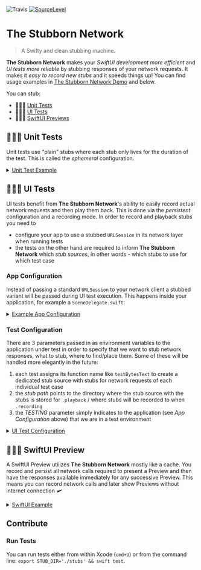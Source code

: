 ![Travis](https://travis-ci.org/q231950/the-stubborn-network.svg?branch=master) [![SourceLevel](https://app.sourcelevel.io/github/q231950/the-stubborn-network.svg)](https://app.sourcelevel.io/github/q231950/the-stubborn-network)

# The Stubborn Network

> A Swifty and clean stubbing machine.

**The Stubborn Network** makes your _SwiftUI development more efficient_ and _UI tests more reliable_ by stubbing responses of your network requests. It makes it _easy to record new stubs_ and it speeds things up! You can find usage examples in [The Stubborn Network Demo](https://github.com/q231950/the-stubborn-network-demo) and below.

You can stub:

- 👮🏻‍♀️ [Unit Tests](https://github.com/q231950/the-stubborn-network/tree/master#unit-tests)
- 🕵🏽‍♂️ [UI Tests](https://github.com/q231950/the-stubborn-network/tree/master#ui-tests)
- 👩🏻‍🎨 [SwiftUI Previews](https://github.com/q231950/the-stubborn-network/tree/master#swiftui-preview)

## 👮🏻‍♀️ Unit Tests

Unit tests use "plain" stubs where each stub only lives for the duration of the test. This is called the _ephemeral_ configuration.

<details><summary><a href='https://github.com/q231950/the-stubborn-network-demo/blob/master/DemoTests/DemoTests.swift'>Unit Test Example</a></summary>
<p>

```swift
/// given we create an ephemeral stubbed session (the scope of the stubs stays within this test)
let session = StubbornNetwork.makeEphemeralSession()

/// and stub individual requests
session.stub(NetworkClient.request, data: self.stubData, response: HTTPURLResponse(), error: nil)

let networkClient = NetworkClient(urlSession: session)

/// when
networkClient.post()

/// then
completion = networkClient.objectDidChange.sink { networkClient in
    XCTAssertEqual(networkClient.text, "417 bytes")
    exp.fulfill()
}
```
</p>
</details>

## 🕵🏽‍♂️ UI Tests

UI tests benefit from **The Stubborn Network**'s ability to easily record actual network requests and then play them back. This is done via the _persistent_ configuration and a recording mode. In order to record and playback stubs you need to

- configure your app to use a stubbed `URLSession` in its network layer when running tests
- the tests on the other hand are required to inform **The Stubborn Network** which _stub sources_, in other words - which stubs to use for which test case

### App Configuration

Instead of passing a standard `URLSession` to your network client a stubbed variant will be passed during UI test execution. This happens inside your application, for example a `SceneDelegate.swift`:

<details><summary><a href='https://github.com/q231950/the-stubborn-network-demo/blob/master/Demo/SceneDelegate.swift'>Example App Configuration</a></summary>
<p>

```swift
if processInfo.testing == true {
    /// The session is persistent, which means that stubs are stored
    let urlSession = StubbornNetwork.makePersistentSession()

    /// `.playback` is the default, so after recording you can remove the following line or set it to .playback
    urlSession.recordMode = .record
}

let networkClient = NetworkClient(urlSession: urlSession)
```

</p>
</details>

### Test Configuration

There are 3 parameters passed in as environment variables to the application under test in order to specify that we want to stub network responses, what to stub, where to find/place them. Some of these will be handled more elegantly in the future:

1. each test assigns its function name like `testBytesText` to create a dedicated stub source with stubs for network requests of each individual test case
2. the _stub path_ points to the directory where the stub source with the stubs is stored for `.playback` / where stubs will be recorded to when `.recording`
3. the _TESTING_ parameter simply indicates to the application (see _App Configuration_ above) that we are in a test environment

<details><summary><a href='https://github.com/q231950/the-stubborn-network-demo/blob/master/DemoUITests/DemoUITests.swift'>UI Test Configuration</a></summary>
<p>

```swift
override func setUp() {
    super.setUp()

    /// tell the app that we are executing tests right now
    app.launchEnvironment["TESTING"] = "TESTING"

    /// ... each stub's name will be the name of the test case
    app.launchEnvironment["STUB_NAME"] = self.name

    ///  .. and path to the stubs will be set to the project's directory
    let processInfo = ProcessInfo()
    app.launchEnvironment["STUB_PATH"] = "\(processInfo.environment["PROJECT_DIR"] ?? "")/stubs"
    app.launch()
}

func testBytesText() {
    /// In the test itself everything happens like with an untempered URLSession
    let bytesText = app.staticTexts["417 bytes"]
    wait(forElement:bytesText, timeout:2)
}
```

</p>
</details>

## 👩🏻‍🎨 SwiftUI Preview

A SwiftUI Preview utilizes **The Stubborn Network** mostly like a cache. You record and persist all network calls required to present a Preview and then have the responses available immediately for any successive Preview. This means you can record network calls and later show Previews without internet connection 🛩

<details><summary><a href='https://github.com/q231950/the-stubborn-network-demo/blob/master/Demo/ContentView.swift'>SwiftUI Example</a></summary>
<p>

```swift
static var previews: some View {
    let urlSession = StubbornNetwork.makePersistentSession(withName: "ContentView_Previews", path: "\(ProcessInfo().environment["PROJECT_DIR"] ?? "")/stubs")
    /// `.playback` is the default, so after recording you can remove the following line or set it to .playback
    urlSession.recordMode = .recording

    let networkClient = NetworkClient(urlSession: urlSession)
    /// Use the stubbed `networkClient`...
}
```

</p>
</details>

## Contribute

### Run Tests

You can run tests either from within Xcode (`cmd+U`) or from the command line: `export STUB_DIR='./stubs' && swift test`.
